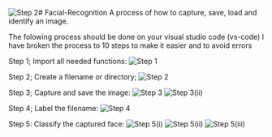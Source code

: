 ![Step 2](https://github.com/Juliet48/Facial-Recognition/assets/151746493/70cf3166-c479-4150-99fa-37186a526b13)# Facial-Recognition
 A process of how to capture, save, load and identify an image.

The folowing process should be done on your visual studio code (vs-code)
I have broken the process to 10 steps to make it easier and to avoid errors

Step 1; Import all needed functions:
![Step 1](https://github.com/Juliet48/Facial-Recognition/assets/151746493/869aacf6-bdcd-48ab-afd7-be9660d3e106)

Step 2; Create a filename or directory;
![Step 2](https://github.com/Juliet48/Facial-Recognition/assets/151746493/44365646-f47b-469e-a0b4-76306f6a51c5)

Step 3; Capture and save the image:
![Step 3](https://github.com/Juliet48/Facial-Recognition/assets/151746493/2e5e4b40-a1b9-4849-bb59-2c4bac1b0c54)
![Step 3(ii)](https://github.com/Juliet48/Facial-Recognition/assets/151746493/bd195f23-8d53-4814-b940-c5303c52f38c)

Step 4; Label the filename:
![Step 4](https://github.com/Juliet48/Facial-Recognition/assets/151746493/fd2d954c-077b-449a-a54c-e95d1ae0834f)


Step 5: Classify the captured face:
![Step 5(i)](https://github.com/Juliet48/Facial-Recognition/assets/151746493/201fa579-95b3-44cb-a3b6-539f1425afd5)
![Step 5(ii)](https://github.com/Juliet48/Facial-Recognition/assets/151746493/7b92f9d2-09a0-42be-be32-1addb50601ef)
![Step 5(iii)](https://github.com/Juliet48/Facial-Recognition/assets/151746493/31b78d74-1ebd-444d-be81-22c205e75057)
